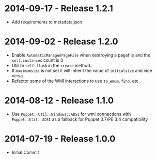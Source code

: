 # 2014-09-17 - Release 1.2.1

* Add requirements to metadata.json

# 2014-09-02 - Release 1.2.0

* Enable `AutomaticManagedPageFile` when destroying a pagefile and the `self.instances` count is 0
* Utilize `self.flush` in the `create` method.
* If `maximumsize` is not set it will inherit the value of `initialsize` and vice versa.
* Refactor some of the WMI interactions to use `to_enum`, `find`, etc.

# 2014-08-12 - Release 1.1.0

* Use `Puppet::Util::Windows::ADSI` for wmi connections with `Puppet::Util::ADSI` as a fallback for Puppet 3.7/PE 3.4 compatibility

# 2014-07-19 - Release 1.0.0

* Initial Commit
